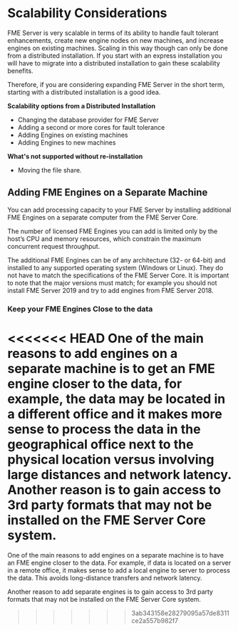 # Scalability Considerations #

FME Server is very scalable in terms of its ability to handle fault tolerant enhancements, create new engine nodes on new machines, and increase engines on existing machines. Scaling in this way though can only be done from a distributed installation. If you start with an express installation you will have to migrate into a distributed installation to gain these scalability benefits.

Therefore, if you are considering expanding FME Server in the short term, starting with a distributed installation is a good idea.


**Scalability options from a Distributed Installation**

- Changing the database provider for FME Server
- Adding a second or more cores for fault tolerance
- Adding Engines on existing machines
- Adding Engines to new machines

**What's not supported without re-installation**

- Moving the file share.


## Adding FME Engines on a Separate Machine ##

You can add processing capacity to your FME Server by installing additional FME Engines on a separate computer from the FME Server Core.

The number of licensed FME Engines you can add is limited only by the host’s CPU and memory resources, which constrain the maximum concurrent request throughput.

The additional FME Engines can be of any architecture (32- or 64-bit) and installed to any supported operating system (Windows or Linux). They do not have to match the specifications of the FME Server Core. It is important to note that the major versions must match; for example you should not install FME Server 2019 and try to add engines from FME Server 2018.


### Keep your FME Engines Close to the data ###

<<<<<<< HEAD
One of the main reasons to add engines on a separate machine is to get an FME engine closer to the data, for example, the data may be located in a different office and it makes more sense to process the data in the geographical office next to the physical location versus involving large distances and network latency. Another reason is to gain access to 3rd party formats that may not be installed on the FME Server Core system.
=======
One of the main reasons to add engines on a separate machine is to have an FME engine closer to the data. For example, if data is located on a server in a remote office, it makes sense to add a local engine to server to process the data. This avoids long-distance transfers and network latency. 

Another reason to add separate engines is to gain access to 3rd party formats that may not be installed on the FME Server Core system.
>>>>>>> 3ab343158e28279095a57de8311ce2a557b982f7

